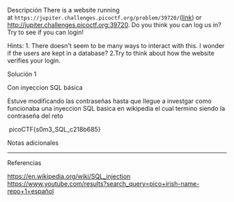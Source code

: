 Descripción
There is a website running at `https://jupiter.challenges.picoctf.org/problem/39720/`([link](https://jupiter.challenges.picoctf.org/problem/39720/)) or http://jupiter.challenges.picoctf.org:39720. Do you think you can log us in? Try to see if you can login!



Hints:
1.⁠ ⁠There doesn't seem to be many ways to interact with this. I wonder if the users are kept in a database?
2.Try to think about how the website verifies your login.


Solución 1

Con inyeccion SQL básica

Estuve modificando las contraseñas hasta que llegue a investgar como funcionaba una inyeccion SQL basica en wikipedia el cual termino siendo la contraseña del reto

 picoCTF{s0m3_SQL_c218b685}


Notas adicionales

--------------------


Referencias

https://en.wikipedia.org/wiki/SQL_injection
https://www.youtube.com/results?search_query=pico+irish-name-repo+1+español